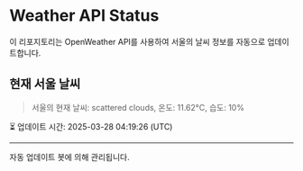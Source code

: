 
# Weather API Status

이 리포지토리는 OpenWeather API를 사용하여 서울의 날씨 정보를 자동으로 업데이트합니다.

## 현재 서울 날씨
> 서울의 현재 날씨: scattered clouds, 온도: 11.62°C, 습도: 10%

⏳ 업데이트 시간: 2025-03-28 04:19:26 (UTC)

---
자동 업데이트 봇에 의해 관리됩니다.
